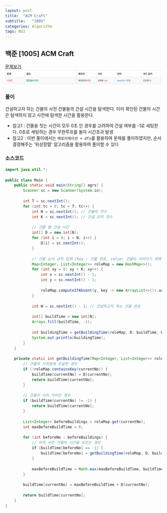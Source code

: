 ```yaml
---
layout: post
title:  "ACM Craft"
subtitle:   "1005"
categories: Algorithm
tags: BOJ
---
```


## 백준 [1005] ACM Craft
[문제보기](https://www.acmicpc.net/problem/1005) <br>
![Alt text](/assets/img/baekjoon/1005.PNG)

### 풀이
건설하고자 하는 건물의 사전 건물들의 건설 시간을 탐색한다. 이미 확인된 건물의 시간은 탐색하지 않고 사전에 탐색한 시간을 활용한다.
- 참고1 : 건물을 짓는 시간이 모두 0초 인 경우를 고려하여 건설 여부를 -1로 세팅한다. 0초로 세팅하는 경우 무한루프를 돌아 시간초과 발생
- 참고2 : 이번 풀이에서는 `메모이제이션 + dfs`를 활용하여 문제를 풀이하였지만, 순서 결정해주는 '위상정렬' 알고리즘을 활용하여 풀이할 수 있다


### 소스코드

~~~ java
import java.util.*;

public class Main {
    public static void main(String[] agrs) {
        Scanner sc = new Scanner(System.in);

        int T = sc.nextInt();
        for (int tc = 0; tc < T; tc++) {
            int N = sc.nextInt(); // 건물의 갯수
            int K = sc.nextInt(); // 건설 규칙 갯수

            // 건물 별 건설 시간
            int[] D = new int[N];
            for (int i = 0; i < N; i++) {
                D[i] = sc.nextInt();
            }

            // 건물 순서 규칙 입력 (key : 건물 번호, value: 건물이 지어지기 위해 사전에 지어져야하는 건물들)
            Map<Integer, List<Integer>> roleMap = new HashMap<>();
            for (int xy = 0; xy < K; xy++) {
                int x = sc.nextInt() - 1;
                int y = sc.nextInt() - 1;

                roleMap.computeIfAbsent(y, key -> new ArrayList<>()).add(x);
            }

            int W = sc.nextInt() - 1; // 건설하고자 하는 건물 번호

            int[] buildTime = new int[N];
            Arrays.fill(buildTime, -1);

            int buildingTime = getBuildingTime(roleMap, D, buildTime, W);
            System.out.println(buildingTime);
        }
    }

    private static int getBuildingTime(Map<Integer, List<Integer>> roleMap, int[] D, int[] buildTime, int currentNo) {
        // 건물의 시작점에 도달한 경우
        if (!roleMap.containsKey(currentNo)) {
            buildTime[currentNo] = D[currentNo];
            return buildTime[currentNo];
        }

        // 건물이 이미 지어진 경우
        if (buildTime[currentNo] != -1) {
            return buildTime[currentNo];
        }

        List<Integer> beforeBuildings = roleMap.get(currentNo);
        int maxBeforeBuildTime = 0;

        for (int beforeNo : beforeBuildings) {
            // 아직 사전 건물의 시간을 모르는 경우
            if (buildTime[beforeNo] == -1) {
                buildTime[beforeNo] = getBuildingTime(roleMap, D, buildTime, beforeNo);
            }

            maxBeforeBuildTime = Math.max(maxBeforeBuildTime, buildTime[beforeNo]);
        }

        buildTime[currentNo] = maxBeforeBuildTime + D[currentNo];

        return buildTime[currentNo];
    }
}
~~~
